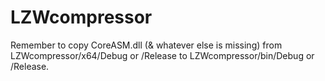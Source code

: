 # LZWcompressor

Remember to copy CoreASM.dll (& whatever else is missing) from LZWcompressor/x64/Debug or /Release to LZWcompressor/bin/Debug or /Release.
